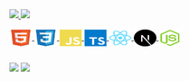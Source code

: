 <div>
  <a href="https://linktr.ee/ferreira94" target="_blank">
  <img height="180em" src="https://github-readme-stats.vercel.app/api?username=ferreira94&show_icons=true&theme=tokyonight&include_all_commits=true&count_private=true"/>
  <img height="180em" src="https://github-readme-stats.vercel.app/api/top-langs/?username=ferreira94&layout=compact&langs_count=16&theme=tokyonight"/>
</div>
  
<div style="display: inline_block"><br>
 <img align="center" alt="HTML-badge" height="30" width="40" src="https://raw.githubusercontent.com/devicons/devicon/master/icons/html5/html5-original.svg">
  <img align="center" alt="CSS-badge" height="30" width="40" src="https://raw.githubusercontent.com/devicons/devicon/master/icons/css3/css3-original.svg">
  <img align="center" alt="javascript-badge" height="30" width="40" src="https://raw.githubusercontent.com/devicons/devicon/master/icons/javascript/javascript-plain.svg">
  <img align="center" alt="typescript-badge" height="30" width="40" src="https://raw.githubusercontent.com/devicons/devicon/master/icons/typescript/typescript-plain.svg">
  <img align="center" alt="react-badge" height="30" width="40" src="https://raw.githubusercontent.com/devicons/devicon/master/icons/react/react-original.svg">
   <img align="center" alt="react-badge" height="30" width="40" src="https://raw.githubusercontent.com/devicons/devicon/master/icons/nextjs/nextjs-original.svg">
  <img align="center" alt="react-badge" height="30" width="40" src="https://raw.githubusercontent.com/devicons/devicon/master/icons/nodejs/nodejs-original.svg">
</div>

##
<div> 
  <a href="https://www.linkedin.com/in/ferreira94" target="_blank"><img src="https://img.shields.io/badge/-LinkedIn-%230077B5?style=for-the-badge&logo=linkedin&logoColor=white" target="_blank"></a> 
   <a href="https://linktr.ee/ferreira94" target="_blank"><img src="https://img.shields.io/badge/linktree-39E09B?style=for-the-badge&logo=linktree&logoColor=white" target="_blank"></a> 
  </div>


